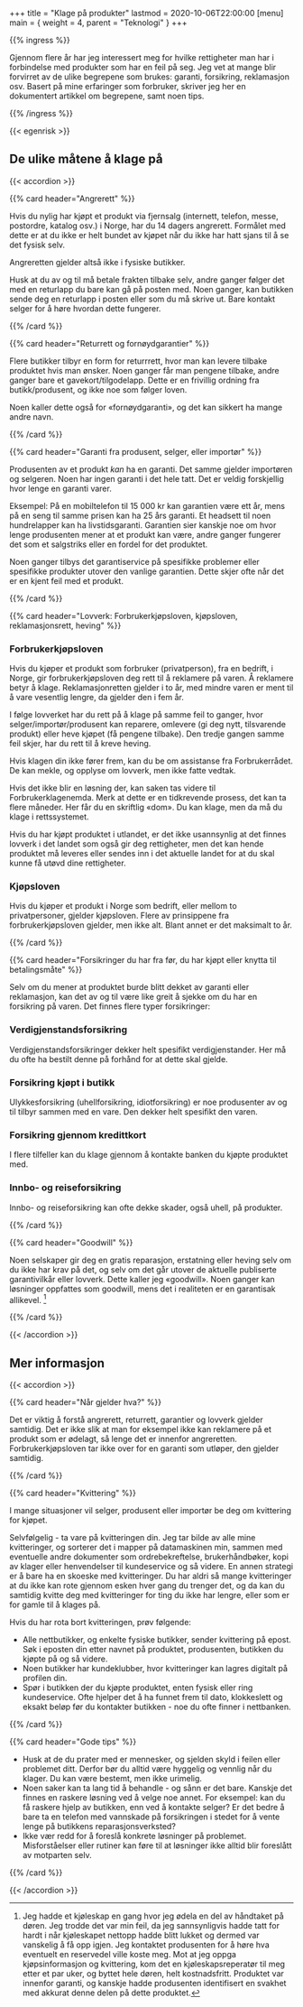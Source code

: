 +++
title = "Klage på produkter"
lastmod = 2020-10-06T22:00:00
[menu]
main = { weight = 4, parent = "Teknologi" }
+++

{{% ingress %}}

Gjennom flere år har jeg interessert meg for hvilke rettigheter man har i forbindelse med
produkter som har en feil på seg. Jeg vet at mange blir forvirret av de ulike begrepene som
brukes: garanti, forsikring, reklamasjon osv. Basert på mine erfaringer som forbruker, skriver
jeg her en dokumentert artikkel om begrepene, samt noen tips.

{{% /ingress %}}

{{< egenrisk >}}

## De ulike måtene å klage på

{{< accordion >}}

{{% card header="Angrerett" %}}

Hvis du nylig har kjøpt et produkt via fjernsalg (internett, telefon, messe, postordre, katalog
osv.) i Norge, har du 14 dagers angrerett. Formålet med dette er at du ikke er helt bundet av
kjøpet når du ikke har hatt sjans til å se det fysisk selv.

Angreretten gjelder altså ikke i fysiske butikker.

Husk at du av og til må betale frakten tilbake selv, andre ganger følger det med en returlapp du
bare kan gå på posten med. Noen ganger, kan butikken sende deg en returlapp i posten eller som du
må skrive ut. Bare kontakt selger for å høre hvordan dette fungerer.

{{% /card %}}

{{% card header="Returrett og fornøydgarantier" %}}

Flere butikker tilbyr en form for returrrett, hvor man kan levere tilbake produktet hvis man
ønsker. Noen ganger får man pengene tilbake, andre ganger bare et gavekort/tilgodelapp. Dette er
en frivillig ordning fra butikk/produsent, og ikke noe som følger loven.

Noen kaller dette også for «fornøydgaranti», og det kan sikkert ha mange andre navn.

{{% /card %}}

{{% card header="Garanti fra produsent, selger, eller importør" %}}

Produsenten av et produkt *kan* ha en garanti. Det samme gjelder importøren og selgeren. Noen har
ingen garanti i det hele tatt. Det er veldig forskjellig hvor lenge en garanti varer.

Eksempel: På en mobiltelefon til 15 000 kr kan garantien være ett år, mens på en seng til samme
prisen kan ha 25 års garanti. Et headsett til noen hundrelapper kan ha livstidsgaranti. Garantien
sier kanskje noe om hvor lenge produsenten mener at et produkt kan være, andre ganger fungerer
det som et salgstriks eller en fordel for det produktet.

Noen ganger tilbys det garantiservice på spesifikke problemer eller spesifikke produkter utover
den vanlige garantien. Dette skjer ofte når det er en kjent feil med et produkt.

{{% /card %}}

{{% card header="Lovverk: Forbrukerkjøpsloven, kjøpsloven, reklamasjonsrett, heving" %}}

### Forbrukerkjøpsloven

Hvis du kjøper et produkt som forbruker (privatperson), fra en bedrift, i Norge, gir
forbrukerkjøpsloven deg rett til å reklamere på varen. Å reklamere betyr å klage.
Reklamasjonretten gjelder i to år, med mindre varen er ment til å vare vesentlig lengre, da
gjelder den i fem år.

I følge lovverket har du rett på å klage på samme feil to ganger, hvor selger/importør/produsent
kan reparere, omlevere (gi deg nytt, tilsvarende produkt) eller heve kjøpet (få pengene tilbake).
Den tredje gangen samme feil skjer, har du rett til å kreve heving.

Hvis klagen din ikke fører frem, kan du be om assistanse fra Forbrukerrådet. De kan mekle, og
opplyse om lovverk, men ikke fatte vedtak.

Hvis det ikke blir en løsning der, kan saken tas videre til Forbrukerklagenemda. Merk at dette er
en tidkrevende prosess, det kan ta flere måneder. Her får du en skriftlig «dom». Du kan klage,
men da må du klage i rettssystemet.

Hvis du har kjøpt produktet i utlandet, er det ikke usannsynlig at det finnes lovverk i det
landet som også gir deg rettigheter, men det kan hende produktet må leveres eller sendes inn i
det aktuelle landet for at du skal kunne få utøvd dine rettigheter.

### Kjøpsloven

Hvis du kjøper et produkt i Norge som bedrift, eller mellom to privatpersoner, gjelder
kjøpsloven. Flere av prinsippene fra forbrukerkjøpsloven gjelder, men ikke alt. Blant annet er
det maksimalt to år.

{{% /card %}}

{{% card header="Forsikringer du har fra før, du har kjøpt eller knytta til betalingsmåte" %}}

Selv om du mener at produktet burde blitt dekket av garanti eller reklamasjon, kan det av og til
være like greit å sjekke om du har en forsikring på varen. Det finnes flere typer forsikringer:

### Verdigjenstandsforsikring

Verdigjenstandsforsikringer dekker helt spesifikt verdigjenstander. Her må du ofte ha bestilt
denne på forhånd for at dette skal gjelde.

### Forsikring kjøpt i butikk

Ulykkesforsikring (uhellforsikring, idiotforsikring) er noe produsenter av og til tilbyr sammen
med en vare. Den dekker helt spesifikt den varen.

### Forsikring gjennom kredittkort

I flere tilfeller kan du klage gjennom å kontakte banken du kjøpte produktet med.

### Innbo- og reiseforsikring

Innbo- og reiseforsikring kan ofte dekke skader, også uhell, på produkter.

{{% /card %}}

{{% card header="Goodwill" %}}

Noen selskaper gir deg en gratis reparasjon, erstatning eller heving selv om du ikke har krav på
det, og selv om det går utover de aktuelle publiserte garantivilkår eller lovverk. Dette kaller
jeg «goodwill». Noen ganger kan løsninger oppfattes som goodwill, mens det i realiteten er en
garantisak allikevel. [^goodwill]

{{% /card %}}

{{< /accordion >}}

## Mer informasjon

{{< accordion >}}

{{% card header="Når gjelder hva?" %}}

Det er viktig å forstå angrerett, returrett, garantier og lovverk gjelder samtidig. Det er ikke
slik at man for eksempel ikke kan reklamere på et produkt som er ødelagt, så lenge det er
innenfor angreretten. Forbrukerkjøpsloven tar ikke over for en garanti som utløper, den gjelder
samtidig.

{{% /card %}}

{{% card header="Kvittering" %}}

I mange situasjoner vil selger, produsent eller importør be deg om kvittering for kjøpet.

Selvfølgelig - ta vare på kvitteringen din. Jeg tar bilde av alle mine kvitteringer, og sorterer
det i mapper på datamaskinen min, sammen med eventuelle andre dokumenter som ordrebekreftelse,
brukerhåndbøker, kopi av klager eller henvendelser til kundeservice og så videre. En annen
strategi er å bare ha en skoeske med kvitteringer. Du har aldri så mange kvitteringer at du ikke
kan rote gjennom esken hver gang du trenger det, og da kan du samtidig kvitte deg med
kvitteringer for ting du ikke har lengre, eller som er for gamle til å klages på.

Hvis du har rota bort kvitteringen, prøv følgende:

- Alle nettbutikker, og enkelte fysiske butikker, sender kvittering på epost. Søk i eposten din
  etter navnet på produktet, produsenten, butikken du kjøpte på og så videre.
- Noen butikker har kundeklubber, hvor kvitteringer kan lagres digitalt på profilen din.
- Spør i butikken der du kjøpte produktet, enten fysisk eller ring kundeservice. Ofte hjelper det
  å ha funnet frem til dato, klokkeslett og eksakt beløp før du kontakter butikken - noe du ofte
  finner i nettbanken.

{{% /card %}}

{{% card header="Gode tips" %}}

- Husk at de du prater med er mennesker, og sjelden skyld i feilen eller problemet ditt. Derfor
  bør du alltid være hyggelig og vennlig når du klager. Du kan være bestemt, men ikke urimelig.
- Noen saker kan ta lang tid å behandle - og sånn er det bare. Kanskje det finnes en raskere
  løsning ved å velge noe annet. For eksempel: kan du få raskere hjelp av butikken, enn ved å
  kontakte selger? Er det bedre å bare ta en telefon med vannskade på forsikringen i stedet for å
  vente lenge på butikkens reparasjonsverksted?
- Ikke vær redd for å foreslå konkrete løsninger på problemet. Misforståelser eller rutiner kan
  føre til at løsninger ikke alltid blir foreslått av motparten selv.

{{% /card %}}

{{< /accordion >}}

[^goodwill]: Jeg hadde et kjøleskap en gang hvor jeg ødela en del av håndtaket på døren. Jeg trodde det var min feil, da jeg sannsynligvis hadde tatt for hardt i når kjøleskapet nettopp hadde blitt lukket og dermed var vanskelig å få opp igjen. Jeg kontaktet produsenten for å høre hva eventuelt en reservedel ville koste meg. Mot at jeg oppga kjøpsinformasjon og kvittering, kom det en kjøleskapsreperatør til meg etter et par uker, og byttet hele døren, helt kostnadsfritt. Produktet var innenfor garanti, og kanskje hadde produsenten identifisert en svakhet med akkurat denne delen på dette produktet.
